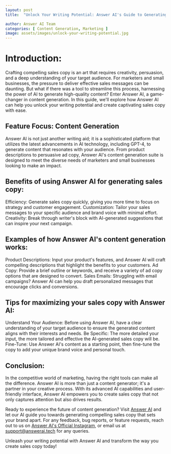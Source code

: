 ```yaml
---
layout: post
title:  "Unlock Your Writing Potential: Answer AI's Guide to Generating Sales Copy"

author: Answer AI Team
categories: [ Content Generation, Marketing ]
image: assets/images/unlock-your-writing-potential.jpg
---
```


# Introduction:

Crafting compelling sales copy is an art that requires creativity, persuasion, and a deep understanding of your target audience. For marketers and small businesses, the pressure to deliver effective sales messages can be daunting. But what if there was a tool to streamline this process, harnessing the power of AI to generate high-quality content? Enter Answer AI, a game-changer in content generation. In this guide, we'll explore how Answer AI can help you unlock your writing potential and create captivating sales copy with ease.

## Feature Focus: Content Generation

Answer AI is not just another writing aid; it is a sophisticated platform that utilizes the latest advancements in AI technology, including GPT-4, to generate content that resonates with your audience. From product descriptions to persuasive ad copy, Answer AI's content generation suite is designed to meet the diverse needs of marketers and small businesses looking to make an impact.

## Benefits of using Answer AI for generating sales copy:

Efficiency: Generate sales copy quickly, giving you more time to focus on strategy and customer engagement.
Customization: Tailor your sales messages to your specific audience and brand voice with minimal effort.
Creativity: Break through writer's block with AI-generated suggestions that can inspire your next campaign.

## Examples of how Answer AI's content generation works:

Product Descriptions: Input your product's features, and Answer AI will craft compelling descriptions that highlight the benefits to your customers.
Ad Copy: Provide a brief outline or keywords, and receive a variety of ad copy options that are designed to convert.
Sales Emails: Struggling with email campaigns? Answer AI can help you draft personalized messages that encourage clicks and conversions.

## Tips for maximizing your sales copy with Answer AI:

Understand Your Audience: Before using Answer AI, have a clear understanding of your target audience to ensure the generated content aligns with their interests and needs.
Be Specific: The more detailed your input, the more tailored and effective the AI-generated sales copy will be.
Fine-Tune: Use Answer AI's content as a starting point, then fine-tune the copy to add your unique brand voice and personal touch.

## Conclusion:

In the competitive world of marketing, having the right tools can make all the difference. Answer AI is more than just a content generator; it's a partner in your creative process. With its advanced AI capabilities and user-friendly interface, Answer AI empowers you to create sales copy that not only captures attention but also drives results.

Ready to experience the future of content generation? Visit [Answer AI][answerai-website] and let our AI guide you towards generating compelling sales copy that sets your brand apart. For any feedback, bug reports, or feature requests, reach out to us on [Answer AI's Official Instagram][answerai-insta], or email us at [support@answerai.tech][answerai-support] for any queries.

[answerai-website]: https://answerai.tech
[answerai-insta]:  https://instagram.com/answerai.tech 
[answerai-support]: support@answerai.tech

Unleash your writing potential with Answer AI and transform the way you create sales copy today!